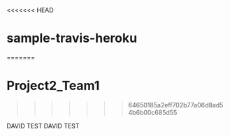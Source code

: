 <<<<<<< HEAD
# sample-travis-heroku
=======
# Project2_Team1
>>>>>>> 64650185a2eff702b77a06d8ad54b6b00c685d55

DAVID TEST DAVID TEST